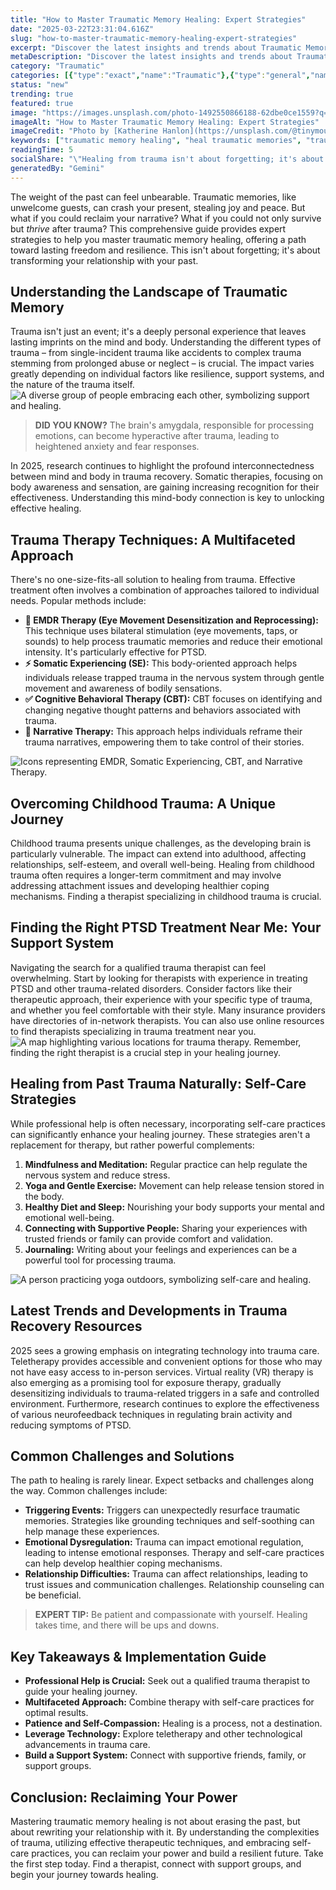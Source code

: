 ```yaml
---
title: "How to Master Traumatic Memory Healing: Expert Strategies"
date: "2025-03-22T23:31:04.616Z"
slug: "how-to-master-traumatic-memory-healing-expert-strategies"
excerpt: "Discover the latest insights and trends about Traumatic Memory Healing. This comprehensive guide covers everything you need to know about Traumatic Memory Healing in 2025."
metaDescription: "Discover the latest insights and trends about Traumatic Memory Healing. This comprehensive guide covers everything you need to know about Traumatic Memory ..."
category: "Traumatic"
categories: [{"type":"exact","name":"Traumatic"},{"type":"general","name":"Mental Health"},{"type":"medium","name":"Therapeutic Approaches"},{"type":"specific","name":"Neurobiology"},{"type":"niche","name":"Memory Reconsolidation"}]
status: "new"
trending: true
featured: true
image: "https://images.unsplash.com/photo-1492550866188-62dbe0ce1559?q=85&w=1200&fit=max&fm=webp&auto=compress"
imageAlt: "How to Master Traumatic Memory Healing: Expert Strategies"
imageCredit: "Photo by [Katherine Hanlon](https://unsplash.com/@tinymountain) on Unsplash"
keywords: ["traumatic memory healing", "heal traumatic memories", "trauma therapy techniques", "overcoming childhood trauma", "PTSD treatment near me", "best trauma therapist", "EMDR therapy for trauma", "somatic experiencing trauma", "trauma recovery resources", "healing from past trauma naturally"]
readingTime: 5
socialShare: "\"Healing from trauma isn't about forgetting; it's about transforming your relationship with your painful memories and reclaiming your narrative.\""
generatedBy: "Gemini"
---
```




The weight of the past can feel unbearable.  Traumatic memories, like unwelcome guests, can crash your present, stealing joy and peace. But what if you could reclaim your narrative? What if you could not only survive but *thrive* after trauma? This comprehensive guide provides expert strategies to help you master traumatic memory healing, offering a path toward lasting freedom and resilience.  This isn't about forgetting; it's about transforming your relationship with your past.

## Understanding the Landscape of Traumatic Memory

Trauma isn't just an event; it's a deeply personal experience that leaves lasting imprints on the mind and body.  Understanding the different types of trauma – from single-incident trauma like accidents to complex trauma stemming from prolonged abuse or neglect – is crucial.  The impact varies greatly depending on individual factors like resilience, support systems, and the nature of the trauma itself.  ![A diverse group of people embracing each other, symbolizing support and healing.](https://images.unsplash.com/photo-1492550866188-62dbe0ce1559?q=85&w=1200&fit=max&fm=webp&auto=compress)

> **DID YOU KNOW?**  The brain's amygdala, responsible for processing emotions, can become hyperactive after trauma, leading to heightened anxiety and fear responses.

In 2025, research continues to highlight the profound interconnectedness between mind and body in trauma recovery.  Somatic therapies, focusing on body awareness and sensation, are gaining increasing recognition for their effectiveness.  Understanding this mind-body connection is key to unlocking effective healing.

##  Trauma Therapy Techniques: A Multifaceted Approach

There's no one-size-fits-all solution to healing from trauma.  Effective treatment often involves a combination of approaches tailored to individual needs.  Popular methods include:

* **🔑 EMDR Therapy (Eye Movement Desensitization and Reprocessing):** This technique uses bilateral stimulation (eye movements, taps, or sounds) to help process traumatic memories and reduce their emotional intensity.  It's particularly effective for PTSD.
* **⚡ Somatic Experiencing (SE):** This body-oriented approach helps individuals release trapped trauma in the nervous system through gentle movement and awareness of bodily sensations.
* **✅ Cognitive Behavioral Therapy (CBT):** CBT focuses on identifying and changing negative thought patterns and behaviors associated with trauma.
* **🧠 Narrative Therapy:** This approach helps individuals reframe their trauma narratives, empowering them to take control of their stories.

![Icons representing EMDR, Somatic Experiencing, CBT, and Narrative Therapy.](https://images.unsplash.com/photo-1551232864-0b336dcdc028?q=85&w=1200&fit=max&fm=webp&auto=compress)

## Overcoming Childhood Trauma: A Unique Journey

Childhood trauma presents unique challenges, as the developing brain is particularly vulnerable. The impact can extend into adulthood, affecting relationships, self-esteem, and overall well-being.  Healing from childhood trauma often requires a longer-term commitment and may involve addressing attachment issues and developing healthier coping mechanisms.  Finding a therapist specializing in childhood trauma is crucial.

## Finding the Right PTSD Treatment Near Me: Your Support System

Navigating the search for a qualified trauma therapist can feel overwhelming.  Start by looking for therapists with experience in treating PTSD and other trauma-related disorders.  Consider factors like their therapeutic approach, their experience with your specific type of trauma, and whether you feel comfortable with their style.  Many insurance providers have directories of in-network therapists. You can also use online resources to find therapists specializing in trauma treatment near you. ![A map highlighting various locations for trauma therapy.](https://images.unsplash.com/photo-1542915801-3cc662f13699?q=85&w=1200&fit=max&fm=webp&auto=compress)  Remember, finding the right therapist is a crucial step in your healing journey.

##  Healing from Past Trauma Naturally: Self-Care Strategies

While professional help is often necessary, incorporating self-care practices can significantly enhance your healing journey. These strategies aren't a replacement for therapy, but rather powerful complements:

1. **Mindfulness and Meditation:**  Regular practice can help regulate the nervous system and reduce stress.
2. **Yoga and Gentle Exercise:** Movement can help release tension stored in the body.
3. **Healthy Diet and Sleep:** Nourishing your body supports your mental and emotional well-being.
4. **Connecting with Supportive People:** Sharing your experiences with trusted friends or family can provide comfort and validation.
5. **Journaling:** Writing about your feelings and experiences can be a powerful tool for processing trauma.

![A person practicing yoga outdoors, symbolizing self-care and healing.](https://images.unsplash.com/photo-1579291465308-fba6c5db2dfe?q=85&w=1200&fit=max&fm=webp&auto=compress)

## Latest Trends and Developments in Trauma Recovery Resources

2025 sees a growing emphasis on integrating technology into trauma care.  Teletherapy provides accessible and convenient options for those who may not have easy access to in-person services.  Virtual reality (VR) therapy is also emerging as a promising tool for exposure therapy, gradually desensitizing individuals to trauma-related triggers in a safe and controlled environment.  Furthermore, research continues to explore the effectiveness of various neurofeedback techniques in regulating brain activity and reducing symptoms of PTSD.

## Common Challenges and Solutions

The path to healing is rarely linear.  Expect setbacks and challenges along the way.  Common challenges include:

* **Triggering Events:**  Triggers can unexpectedly resurface traumatic memories.  Strategies like grounding techniques and self-soothing can help manage these experiences.
* **Emotional Dysregulation:**  Trauma can impact emotional regulation, leading to intense emotional responses.  Therapy and self-care practices can help develop healthier coping mechanisms.
* **Relationship Difficulties:** Trauma can affect relationships, leading to trust issues and communication challenges.  Relationship counseling can be beneficial.

> **EXPERT TIP:**  Be patient and compassionate with yourself. Healing takes time, and there will be ups and downs.

## Key Takeaways & Implementation Guide

* **Professional Help is Crucial:** Seek out a qualified trauma therapist to guide your healing journey.
* **Multifaceted Approach:** Combine therapy with self-care practices for optimal results.
* **Patience and Self-Compassion:** Healing is a process, not a destination.
* **Leverage Technology:** Explore teletherapy and other technological advancements in trauma care.
* **Build a Support System:** Connect with supportive friends, family, or support groups.

## Conclusion: Reclaiming Your Power

Mastering traumatic memory healing is not about erasing the past, but about rewriting your relationship with it.  By understanding the complexities of trauma, utilizing effective therapeutic techniques, and embracing self-care practices, you can reclaim your power and build a resilient future.  Take the first step today.  Find a therapist, connect with support groups, and begin your journey towards healing.


